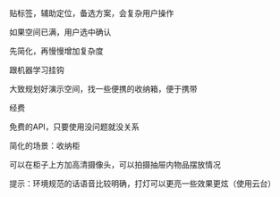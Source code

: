 贴标签，辅助定位，备选方案，会复杂用户操作

如果空间已满，用户选中确认



先简化，再慢慢增加复杂度

跟机器学习挂钩

大致规划好演示空间，找一些便携的收纳箱，便于携带

经费



免费的API，只要使用没问题就没关系



简化的场景：收纳柜

可以在柜子上方加高清摄像头，可以拍摄抽屉内物品摆放情况



提示：环境规范的话语音比较明确，打灯可以更亮一些效果更炫（使用云台）